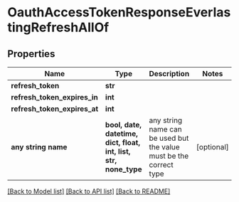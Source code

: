# OauthAccessTokenResponseEverlastingRefreshAllOf


## Properties
Name | Type | Description | Notes
------------ | ------------- | ------------- | -------------
**refresh_token** | **str** |  | 
**refresh_token_expires_in** | **int** |  | 
**refresh_token_expires_at** | **int** |  | 
**any string name** | **bool, date, datetime, dict, float, int, list, str, none_type** | any string name can be used but the value must be the correct type | [optional]

[[Back to Model list]](../README.md#documentation-for-models) [[Back to API list]](../README.md#documentation-for-api-endpoints) [[Back to README]](../README.md)


